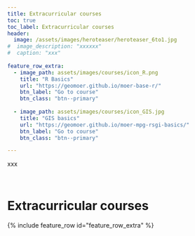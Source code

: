 ```yaml
---
title: Extracurricular courses
toc: true
toc_label: Extracurricular courses
header:
  image: /assets/images/heroteaser/heroteaser_6to1.jpg
#  image_description: "xxxxxx"
#  caption: "xxx"
   
feature_row_extra:
  - image_path: assets/images/courses/icon_R.png
    title: "R Basics"
    url: "https://geomoer.github.io/moer-base-r/"
    btn_label: "Go to course"
    btn_class: "btn--primary"
    
  - image_path: assets/images/courses/icon_GIS.jpg
    title: "GIS basics"
    url: "https://geomoer.github.io/moer-mpg-rsgi-basics/"
    btn_label: "Go to course"
    btn_class: "btn--primary"

---
```


xxx
<!--more-->

<br>


# Extracurricular courses

{% include feature_row id="feature_row_extra" %}











